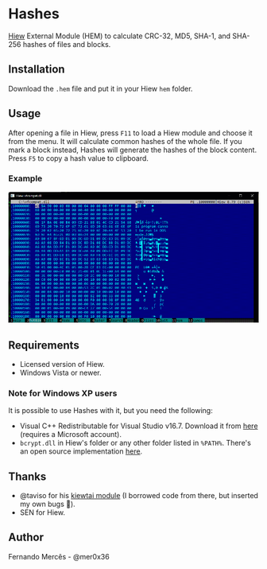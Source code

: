 # Hashes

[Hiew](https://hiew.io) External Module (HEM) to calculate CRC-32, MD5, SHA-1, and SHA-256 hashes of files and blocks.

## Installation

Download the `.hem` file and put it in your Hiew `hem` folder.

## Usage

After opening a file in Hiew, press `F11` to load a Hiew module and choose it from the menu.
It will calculate common hashes of the whole file. If you mark a block instead, Hashes will generate
the hashes of the block content. Press `F5` to copy a hash value to clipboard.

### Example

![](assets/hem-hashes.gif)

## Requirements

- Licensed version of Hiew.
- Windows Vista or newer.

### Note for Windows XP users

It is possible to use Hashes with it, but you need the following:

- Visual C++ Redistributable for Visual Studio v16.7.
Download it from [here](https://my.visualstudio.com/downloads) (requires a Microsoft account).
- `bcrypt.dll` in Hiew's folder or any other folder listed in `%PATH%`.
There's an open source implementation [here](https://github.com/Blaukovitch/bcrypt-XP).

## Thanks

- @taviso for his [kiewtai module](https://github.com/taviso/kiewtai) (I borrowed code from there, but inserted
my own bugs :cowboy_hat_face:).
- SEN for Hiew.

## Author

Fernando Mercês - @mer0x36
